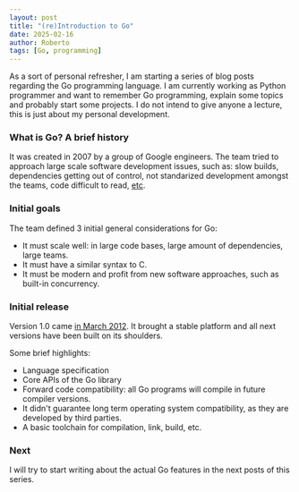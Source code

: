 ```yaml
---
layout: post
title: "(re)Introduction to Go"
date: 2025-02-16
author: Roberto
tags: [Go, programming]
---
```


As a sort of personal refresher, I am starting a series of blog posts regarding the Go programming language. I am currently working as Python programmer and want to remember Go programming, explain some topics and probably start some projects. I do not intend to give anyone a lecture, this is just about my personal development. 

### What is Go? A brief history

It was created in 2007 by a group of Google engineers. The team tried to approach large scale software development issues, such as: slow builds, dependencies getting out of control, not standarized development amongst the teams, code difficult to read, [etc](https://go.dev/talks/2012/splash.article#TOC_4.).

### Initial goals

The team defined 3 initial general considerations for Go:

* It must scale well: in large code bases, large amount of dependencies, large teams.
* It must have a similar syntax to C.
* It must be modern and profit from new software approaches, such as built-in concurrency.

### Initial release

Version 1.0 came [in March 2012](https://go.dev/doc/go1). It brought a stable platform and all next versions have been built on its shoulders.

Some brief highlights:

* Language specification
* Core APIs of the Go library
* Forward code compatibility: all Go programs will compile in future compiler versions.
* It didn't guarantee long term operating system compatibility, as they are developed by third parties.
* A basic toolchain for compilation, link, build, etc.

### Next

I will try to start writing about the actual Go features in the next posts of this series.
